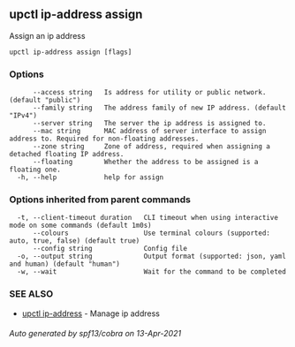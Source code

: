 ## upctl ip-address assign

Assign an ip address

```
upctl ip-address assign [flags]
```

### Options

```
      --access string   Is address for utility or public network. (default "public")
      --family string   The address family of new IP address. (default "IPv4")
      --server string   The server the ip address is assigned to.
      --mac string      MAC address of server interface to assign address to. Required for non-floating addresses.
      --zone string     Zone of address, required when assigning a detached floating IP address.
      --floating        Whether the address to be assigned is a floating one.
  -h, --help            help for assign
```

### Options inherited from parent commands

```
  -t, --client-timeout duration   CLI timeout when using interactive mode on some commands (default 1m0s)
      --colours                   Use terminal colours (supported: auto, true, false) (default true)
      --config string             Config file
  -o, --output string             Output format (supported: json, yaml and human) (default "human")
  -w, --wait                      Wait for the command to be completed
```

### SEE ALSO

* [upctl ip-address](upctl_ip-address.md)	 - Manage ip address

###### Auto generated by spf13/cobra on 13-Apr-2021
